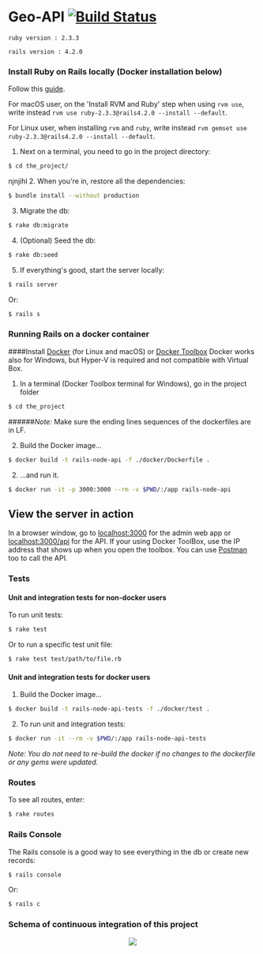 # Geo-API [![Build Status](https://travis-ci.org/601-H17/geo-api.svg?branch=master)](https://travis-ci.org/601-H17/geo-api)

`ruby version : 2.3.3`

`rails version : 4.2.0`

### Install Ruby on Rails locally (Docker installation below)

Follow this [guide](http://www.installrails.com). 

For macOS user, on the 'Install RVM and Ruby' step when using `rvm use`, write instead `rvm use ruby-2.3.3@rails4.2.0 --install --default`.

For Linux user, when installing `rvm` and `ruby`, write instead `rvm gemset use ruby-2.3.3@rails4.2.0 --install --default`.

1. Next on a terminal, you need to go in the project directory:
```bash
$ cd the_project/
```
njnjihl
2. When you're in, restore all the dependencies:
```bash
$ bundle install --without production
```

3. Migrate the db:
```bash
$ rake db:migrate
```

4. (Optional) Seed the db:
```bash
$ rake db:seed
```

5. If everything's good, start the server locally:
```bash
$ rails server
```
Or:
```bash
$ rails s
```

### Running Rails on a docker container

####Install [Docker](https://www.docker.com/products/docker) (for Linux and macOS) or [Docker Toolbox](https://www.docker.com/products/docker-toolbox)
Docker works also for Windows, but Hyper-V is required and not compatible with Virtual Box.

1. In a terminal (Docker Toolbox terminal for Windows), go in the project folder 

```bash
$ cd the_project
```
######*Note:* Make sure the ending lines sequences of the dockerfiles are in LF.

2. Build the Docker image...

```bash
$ docker build -t rails-node-api -f ./docker/Dockerfile .
```

2. ...and run it.

```bash
$ docker run -it -p 3000:3000 --rm -v $PWD/:/app rails-node-api
```

## View the server in action
    
In a browser window, go to [localhost:3000](http://localhost:3000) for the admin web app or [localhost:3000/api](http://localhost:3000/api) for the API. If your using Docker ToolBox, use the IP address that shows up when you open the toolbox.
You can use [Postman](https://www.getpostman.com) too to call the API.

### Tests

#### **Unit and integration tests for non-docker users**

To run unit tests:
```bash
$ rake test
```
Or to run a specific test unit file:
```bash
$ rake test test/path/to/file.rb
```

#### **Unit and integration tests for docker users**

1. Build the Docker image...
```bash
$ docker build -t rails-node-api-tests -f ./docker/test .
```

2. To run unit and integration tests: 
```bash
$ docker run -it --rm -v $PWD/:/app rails-node-api-tests
```

*Note: You do not need to re-build the docker if no changes to the dockerfile or any gems were updated.*

### Routes

To see all routes, enter:
```bash
$ rake routes
```


### Rails Console

The Rails console is a good way to see everything in the db or create new records:
```bash
$ rails console
```
Or:
```bash
$ rails c
```

### Schema of continuous integration of this project
<p align="center">
  <img src="https://cloud.githubusercontent.com/assets/5929986/23718964/8364df76-0407-11e7-981d-4f8d73b4da53.png" />
</p>